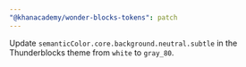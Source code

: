 ```yaml
---
"@khanacademy/wonder-blocks-tokens": patch
---
```


Update `semanticColor.core.background.neutral.subtle` in the Thunderblocks theme from `white` to `gray_80`.
